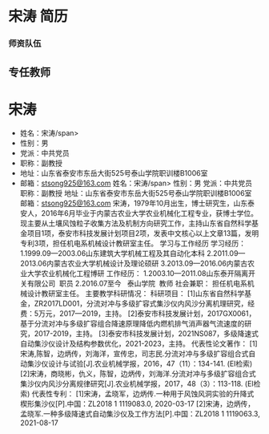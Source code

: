 # 宋涛 简历

### 师资队伍

## 专任教师

# 宋涛
- 姓名：宋涛/span>
- 性别：男
- 党派：中共党员
- 职称：副教授
- 地址：山东省泰安市东岳大街525号泰山学院职训楼B1006室
- 邮箱：stsong925@163.com
姓名：宋涛/span>
性别：男
党派：中共党员
职称：副教授
地址：山东省泰安市东岳大街525号泰山学院职训楼B1006室
邮箱：stsong925@163.com
宋涛，1979年10月出生，博士研究生，山东泰安人，2016年6月毕业于内蒙古农业大学农业机械化工程专业，获博士学位。现主要从土壤风蚀粒子收集方法及机制方向研究工作，主持山东省自然科学基金项目1项，泰安市科技发展计划项目2项，发表中文核心以上文章13篇，发明专利3项，担任机电系机械设计教研室主任。
学习与工作经历
学习经历：
1.1999.09—2003.06山东建筑大学机械工程及其自动化本科
2.2011.09—2013.06内蒙古农业大学机械设计及理论硕研
3.2013.09—2016.06内蒙古农业大学农业机械化工程博研
工作经历：
1.2003.10—2011.08山东泰开隔离开关有限公司  职员
2.2016.07至今   泰山学院  教师
社会兼职：
担任机电系机械设计教研室主任。
主要教学科研情况：
科研项目：
[1]山东省自然科学基金，ZR2017LD001，分流对冲与多级扩容式集沙仪内风沙分离机理研究，经费：5万元，2017—2019，主持。
[2]泰安市科技发展计划，2017GX0061，基于分流对冲与多级扩容组合降速原理降低内燃机排气消声器气流速度的研究，2017-2019，主持。
[3]泰安市科技发展计划，2021NS087，多级降速式自动集沙仪设计及结构参数优化，2021-2023，主持。
代表性论文著作：
[1]宋涛,陈智，边炳传，刘海洋，宣传忠，司志民.分流对冲与多级扩容组合式自动集沙仪设计与试验[J].农业机械学报，2016，47（11）：134-141. (EI检索)
[2]宋涛，商晓彬，仇义，陈智，边炳传，刘海洋.分流对冲与多级扩容组合式集沙仪内风沙分离规律研究[J].农业机械学报，2017，48（3）：113-118. (EI检索)
代表性专利：
[1]宋涛，孟晓军，边炳传.一种用于风蚀风洞实验的升降式楔形集沙仪[P].中国：ZL2018 1 1119083.0, 2020-03-17
[2]宋涛，边炳传，孟晓军.一种多级降速式自动集沙仪及工作方法[P].中国：ZL2018 1 1119063.3, 2021-08-17
